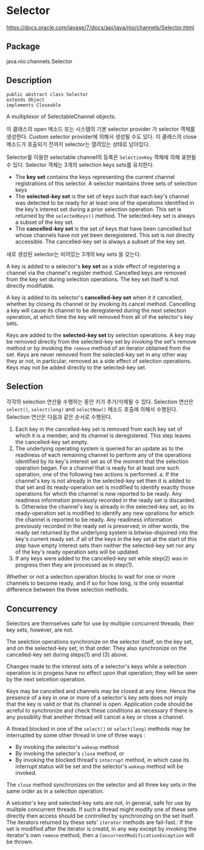 # Selector
https://docs.oracle.com/javase/7/docs/api/java/nio/channels/Selector.html

## Package
java.nio.channels.Selector

## Description
```
public abstract class Selector
extends Object
implements Closeable
```

A multiplexor of SelectableChannel objects.

이 클래스의 open 메소드 또는 시스템의 기본 selector provider 가 selector 객체를 생성한다. Custom selector provider에 의해서 생성될 수도 있다. 이 클래스의 close 메소드가 호출되기 전까지 selector는 열려있는 상태로 남아있다.

Selector를 이용한 selectable channel의 등록은 `SelectionKey` 객체에 의해 표현될 수 있다. Selector 객체는 3개의 selection keys sets를 유지한다.

* The **key set** contains the keys representing the current channel registrations of this selector. A selector maintains three sets of selection keys
* The **selected-key set** is the set of keys such that each key's channel was detected to be ready for at least one of the operations identified in the key's interest set during a prior selection operation. This set is returned by the `selectedKeys()` method. The selected-key set is always a subset of the key set.
* The **cancelled-key set** is the set of keys that have been cancelled but whose channels have not yet been deregistered. This set is not directly accessible. The cancelled-key set is always a subset of the key set.

새로 생성된 selector는 비어있는 3개의 key sets 을 갖는다.

A key is added to a selector's **key set** as a side effect of registering a channel via the channel's register method. Cancelled keys are removed from the key set during selection operations. The key set itself is not directly modifiable.

A key is added to its selector's **cancelled-key set** when it it cancelled, whether by closing its channel or by invoking its cancel method. Cancelling a key will cause its channel to be deregistered during the next selection operation, at which time the key will removed from all of the selector's key sets.

Keys are added to the **selected-key set** by selection operations. A key may be removed directly from the selected-key set by invoking the set's remove method or by invoking the `remove` method of an iterator obtained from the set. Keys are never removed from the selected-key set in any other way they ar not, in particular, removed as a side effect of selection operations. Keys may not be added directly to the selected-key set.

## Selection
각각의 selection 연산을 수행하는 동안 키가 추가/삭제될 수 있다. Selection 연산은 `select()`, `select(long)` and `selectNow()` 메소드 호출에 의해서 수행된다. Selection 연산은 다음과 같은 순서로 수행된다.

1. Each key in the cancelled-key set is removed from each key set of which it is a member, and its channel is deregistered. This step leaves the cancelled-key set empty.
2. The underlying operating system is queried for an update as to the readiness of each remaining channel to perform any of the operations identified by its key's interest set as of the moment that the selection operation began. For a channel that is ready for at least one such operation, one of the following two actions is performed.
	a. If the channel's key is not already in the selected-key set then it is added to that set and its ready-operation set is modified to identify exactly those operations for which the channel is now reported to be ready. Any readiness information preveiusly recorded in the ready set is discarded.
	b. Otherwise the channel's key is already in the selected-key set, so its ready-operation set is modified to identify any new oprations for which the channel is reported to be ready. Any readiness information previously recorded in the ready set is preserved; in other words, the ready set returned by the underlying system is bitwise-disjoined into the key's current ready set.
if all of the keys in the key set at the start of this step have empty interest sets then neither the selected-key set nor any of the key's ready operation sets will be updated.
3. If any keys were added to the cancelled-key set while step(2) was in progress then they are processed as in step(1).

Whether or not a selection operation blocks to wait for one or more channels to become ready, and if so for how long, is the only essential difference between the three selection methods.

## Concurrency
Selectors are themselves safe for use by multiple concurrent threads; their key sets, however, are not.

The seelction operations synchronize on the selector itself, on the key set, and on the selected-key set, in that order. They also synchronize on the cancelled-key set during steps(1) and (3) above.

Changes made to the interest sets of a selector's keys while a selection operation is in progess have no effect upon that operation; they will be seen by the next selcetion operation.

Keys may be cancelled and channels may be closed at any time. Hence the presence of a key in one or more of a selector's key sets does not imply that the key is valid or that its channel is open. Application code should be acreful to synchronize and check these conditions as necessary if there is any possiblity that another thrtead will cancel a key or close a channel.

A thread blocked in one of the `select()` or `select(long)` methods may be interrupted by some other thread in one of three ways : 
* By invoking the selector's `wakeup` method
* By invoking the selector's `close` method, or
* By invoking the blocked thread's `interrupt` method, in which case its interrupt status will be set and the selector's `wakeup` method will be invoked.

The `close` method synchronizes on the selector and all three key sets in the same order as in a selection operation.

A selcetor's key and selected-key sets are not, in general, safe for use by mulitple concurrent threads. If such a thread might modify one of these sets directly then access should be controlled by synchronzing on the set itself. The iterators returned by these sets' `iterator` methods are fail-fast.: If the set is modified after the iterator is creatd, in any way except by invoking the iterator's own `remove` method, then a `ConcurrentModificationException` will be thrown.
